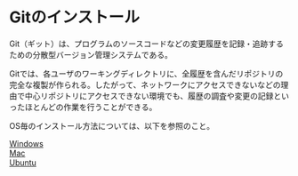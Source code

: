 # Gitのインストール

 Git（ギット）は、プログラムのソースコードなどの変更履歴を記録・追跡するための分散型バージョン管理システムである。

 Gitでは、各ユーザのワーキングディレクトリに、全履歴を含んだリポジトリの完全な複製が作られる。したがって、ネットワークにアクセスできないなどの理由で中心リポジトリにアクセスできない環境でも、履歴の調査や変更の記録といったほとんどの作業を行うことができる。

OS毎のインストール方法については、以下を参照のこと。

[Windows](https://synerex.github.io/SynerexHowToInstall/src/md/win/04wgit)  
[Mac](https://synerex.github.io/SynerexHowToInstall/src/md/mac/04wgit)  
[Ubuntu](https://synerex.github.io/SynerexHowToInstall/src/md/ubuntu/04ugit.html)    
